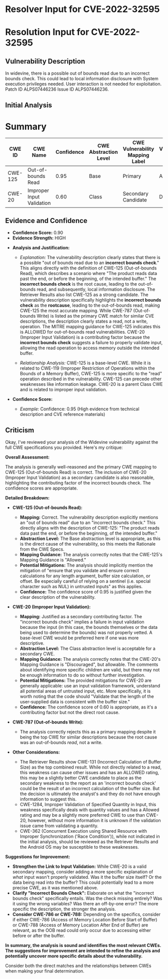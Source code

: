 # Resolver Input for CVE-2022-32595

# Resolution Input for CVE-2022-32595

## Vulnerability Description
In widevine, there is a possible out of bounds read due to an incorrect bounds check. This could lead to local information disclosure with System execution privileges needed. User interaction is not needed for exploitation. Patch ID ALPS07446236 Issue ID ALPS07446236.

## Initial Analysis
# Summary
| CWE ID | CWE Name | Confidence | CWE Abstraction Level | CWE Vulnerability Mapping Label | CWE-Vulnerability Mapping Notes |
|---|---|---|---|---|---|
| CWE-125 | Out-of-bounds Read | 0.95 | Base | Primary | Allowed |
| CWE-20 | Improper Input Validation | 0.60 | Class | Secondary Candidate | Discouraged |

## Evidence and Confidence

*   **Confidence Score:** 0.90
*   **Evidence Strength:** HIGH

- **Analysis and Justification:**  
  - *Explanation:* The vulnerability description clearly states that there is a possible "out of bounds read due to an **incorrect bounds check**." This aligns directly with the definition of CWE-125 (Out-of-bounds Read), which describes a scenario where "The product reads data past the end, or before the beginning, of the intended buffer." The **incorrect bounds check** is the root cause, leading to the out-of-bounds read, and subsequently, local information disclosure. The Retriever Results also list CWE-125 as a strong candidate. The vulnerability description specifically highlights the **incorrect bounds check** as the **rootcause**, leading to the out-of-bounds read, making CWE-125 the most accurate mapping. While CWE-787 (Out-of-bounds Write) is listed as the primary CWE match for similar CVE descriptions, the description clearly states a read, not a write, operation. The MITRE mapping guidance for CWE-125 indicates this is ALLOWED for out-of-bounds read vulnerabilities. CWE-20 (Improper Input Validation) is a contributing factor because the **incorrect bounds check** suggests a failure to properly validate input, allowing the read operation to access memory outside the intended buffer.

  - *Relationship Analysis:* CWE-125 is a base-level CWE. While it is related to CWE-119 (Improper Restriction of Operations within the Bounds of a Memory Buffer), CWE-125 is more specific to the "read" operation described in the vulnerability. CWE-125 can precede other weaknesses like information leakage. CWE-20 is a parent Class CWE and is related to improper input validation.

- **Confidence Score:**  
  - *Example:* Confidence: 0.95 (High evidence from technical description and CVE reference materials)

## Criticism
Okay, I've reviewed your analysis of the Widevine vulnerability against the full CWE specifications you provided. Here's my critique:

**Overall Assessment:**

The analysis is generally well-reasoned and the primary CWE mapping to CWE-125 (Out-of-bounds Read) is correct. The inclusion of CWE-20 (Improper Input Validation) as a secondary candidate is also reasonable, highlighting the contributing factor of the incorrect bounds check. The confidence scores are appropriate.

**Detailed Breakdown:**

*   **CWE-125 (Out-of-bounds Read):**

    *   **Mapping:** Correct. The vulnerability description explicitly mentions an "out of bounds read" due to an "incorrect bounds check." This directly aligns with the description of CWE-125: "The product reads data past the end, or before the beginning, of the intended buffer."
    *   **Abstraction Level:** The Base abstraction level is appropriate, as this is the direct cause of the vulnerability, so this meets the Rationale from the CWE Specs.
    *   **Mapping Guidance:** The analysis correctly notes that the CWE-125's Mapping Guidance is "Allowed."
    *   **Potential Mitigations:** The analysis should implicitly mention the mitigation of "ensure that you validate and ensure correct calculations for any length argument, buffer size calculation, or offset. Be especially careful of relying on a sentinel (i.e. special character such as NUL) in untrusted inputs" as this applies.
    *   **Confidence:** The confidence score of 0.95 is justified given the clear description of the vulnerability.
*   **CWE-20 (Improper Input Validation):**

    *   **Mapping:** Justified as a secondary contributing factor. The "incorrect bounds check" implies a failure in input validation because the input (in this case, the bounds themselves or the data being used to determine the bounds) was not properly vetted. A base-level CWE would be preferred here if one was more descriptive.
    *   **Abstraction Level:** The Class abstraction level is acceptable for a secondary CWE.
    *   **Mapping Guidance:** The analysis correctly notes that the CWE-20's Mapping Guidance is "Discouraged", but allowable. The comments about identifying more specific children are valid, but there may not be enough information to do so without further investigation.
    *   **Potential Mitigations:** The provided mitigations for CWE-20 are generally applicable: use an input validation framework, understand all potential areas of untrusted input, etc. More specifically, it is worth noting that the code should "Validate that the length of the user-supplied data is consistent with the buffer size."
    *   **Confidence:** The confidence score of 0.60 is appropriate, as it's a contributing factor but not the direct root cause.
*   **CWE-787 (Out-of-bounds Write):**
    *   The analysis correctly rejects this as a primary mapping despite it being the top CWE for similar descriptions because the root cause was an out-of-bounds *read*, not a write.
*   **Other Considerations:**
    *   The Retriever Results show CWE-131 (Incorrect Calculation of Buffer Size) as the top combined result. While not directly related to a read, this weakness can cause other issues and has an ALLOWED rating, this may be a slightly better CWE candidate to place as the secondary weakness to the report as an 'incorrect bounds check' could be the result of an incorrect calculation of the buffer size. But the decision is ultimately the analyst's and they do not have enough information to suggest this.
    *   CWE-1284, Improper Validation of Specified Quantity in Input, this weakness specifically deals with quantity values and has a Allowed rating and may be a slightly more preferred CWE to use than CWE-20, however, without more information it is unknown if the validation issue came from validating a quantity.
    *   CWE-362 (Concurrent Execution using Shared Resource with Improper Synchronization ('Race Condition')), while not indicated in the initial analysis, should be reviewed as the Retriever Results and the Android OS may be susceptible to these weaknesses.

**Suggestions for Improvement:**

*   **Strengthen the Link to Input Validation:** While CWE-20 is a valid secondary mapping, consider adding a more specific explanation of *what* input wasn't properly validated. Was it the buffer size itself? Or the data being read into the buffer? This could potentially lead to a more precise CWE, as it was mentioned above.
*   **Clarify "Incorrect Bounds Check":** Elaborate on what the "incorrect bounds check" specifically entails. Was the check missing entirely? Was it using the wrong variables? Was there an off-by-one error? The more specific the description, the stronger the analysis.
*   **Consider CWE-786 or CWE-788:** Depending on the specifics, consider if either CWE-786 (Access of Memory Location Before Start of Buffer) or CWE-788 (Access of Memory Location After End of Buffer) are relevant, as the OOB read could only occur due to accessing either before or after the buffer.

**In summary, the analysis is sound and identifies the most relevant CWEs. The suggestions for improvement are intended to refine the analysis and potentially uncover more specific details about the vulnerability.**

Consider both the direct matches and the relationships between CWEs
when making your final determination.
        